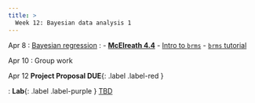 ```yaml
---
title: >
  Week 12: Bayesian data analysis 1
---
```


Apr 8
: [Bayesian regression](https://socialinteractionlab.github.io/psych710-notes/model-comparison.html)
  : - [**McElreath 4.4**](https://socialinteractionlab.github.io/psych710/assets/readings/McElreath_Chapter4.pdf)
    - [Intro to `brms`](https://michael-franke.github.io/intro-data-analysis/Chap-04-02-Bayes-regression-practice.html)
    - [`brms` tutorial](https://socialinteractionlab.github.io/psych710//assets/readings/brms.pdf)

Apr 10 
: Group work
    
Apr 12 **Project Proposal DUE**{: .label .label-red }

: **Lab**{: .label .label-purple } [TBD](#)
